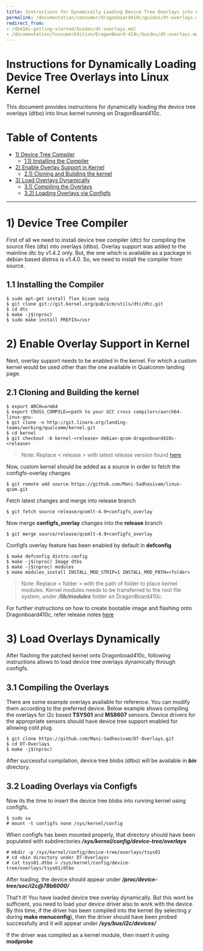 ```yaml
---
title: Instructions for Dynamically Loading Device Tree Overlays into Linux Kernel
permalink: /documentation/consumer/dragonboard410c/guides/dt-overlays.md.html
redirect_from:
- /db410c-getting-started/Guides/dt-overlays.md/
- /documentation/ConsumerEdition/DragonBoard-410c/Guides/dt-overlays.md.html
---
```


# Instructions for Dynamically Loading Device Tree Overlays into Linux Kernel

This document provides instructions for dynamically loading the device tree overlays (dtbo) into
linux kernel running on DragonBoard410c.

# Table of Contents

- [1) Device Tree Compiler](#1-device-tree-compiler)
    - [1.1) Installing the Compiler](#11-installing-the-compiler)
- [2) Enable Overlay Support in Kernel](#2-enable-overlay-support-in-kernel)
    - [2.1) Cloning and Building the kernel](#21-cloning-and-building-the-kernel)
- [3) Load Overlays Dynamically](#3-load-overlays-dynamically)
    - [3.1) Compiling the Overlays](#31-compiling-the-overlays)
    - [3.2) Loading Overlays via Configfs](#32-loading-overlays-via-configfs)

 ***

 # 1) Device Tree Compiler

 First of all we need to install device tree compiler (dtc) for compiling the source files (dts) into
 overlays (dtbo). Overlay support was added to the mainline dtc by v1.4.2 only. But, the one which is available
 as a package in debian based distros is v1.4.0. So, we need to install the compiler from source.

 ## 1.1 Installing the Compiler

```shell
$ sudo apt-get install flex bison swig
$ git clone git://git.kernel.org/pub/scm/utils/dtc/dtc.git
$ cd dtc
$ make -j$(nproc)
$ sudo make install PREFIX=/usr
```

# 2) Enable Overlay Support in Kernel

Next, overlay support needs to be enabled in the kernel. For which a custom kernel would be used other than
the one available in Qualcomm landing page.

## 2.1 Cloning and Building the kernel

```shell
$ export ARCH=arm64
$ export CROSS_COMPILE=<path to your GCC cross compiler>/aarch64-linux-gnu-
$ git clone -n http://git.linaro.org/landing-teams/working/qualcomm/kernel.git
$ cd kernel
$ git checkout -b kernel-<release> debian-qcom-dragonboard410c-<release>
```
> Note: Replace < release > with latest release version found [here](http://builds.96boards.org/releases/dragonboard410c/linaro/debian/latest/)

Now, custom kernel should be added as a source in order to fetch the configfs-overlay changes

```shell
$ git remote add source https://github.com/Mani-Sadhasivam/linux-qcom.git
```
Fetch latest changes and merge into release branch

```shell
$ git fetch source release/qcomlt-4.9+configfs_overlay
```
Now merge **configfs_overlay** changes into the **release** branch

```shell
$ git merge source/release/qcomlt-4.9+configfs_overlay
```
Configfs overlay feature has been enabled by default in **defconfig**

```shell
$ make defconfig distro.config
$ make -j$(nproc) Image dtbs
$ make -j$(nproc) modules
$ make modules_install INSTALL_MOD_STRIP=1 INSTALL_MOD_PATH=<folder>
```
> Note: Replace < folder > with the path of folder to place kernel modules. Kernel modules needs to be transferred
to the root file system, under ***/lib/modules*** folder on DragonBoard410c.

For further instructions on how to create bootable image and flashing onto Dragonboard410c, refer release notes
[here](http://builds.96boards.org/releases/dragonboard410c/linaro/debian/latest/)

# 3) Load Overlays Dynamically

After flashing the patched kernel onto Dragonboad410c, following instructions allows to load device tree overlays
dynamically through configfs.

## 3.1 Compiling the Overlays

There are some example overlays available for reference. You can modify them according to the preferred device. Below
example shows compiling the overlays for i2c based **TSYS01** and **MS8607** sensors. Device drivers for the appropriate
sensors should have device tree support enabled for allowing cold plug.

```shell
$ git clone https://github.com/Mani-Sadhasivam/DT-Overlays.git
$ cd DT-Overlays
$ make -j$(nproc)
```

After successful compilation, device tree blobs (dtbo) will be available in ***bin*** directory.

## 3.2 Loading Overlays via Configfs

Now its the time to insert the device tree blobs into running kernel using configfs.

```shell
$ sudo su
# mount -t configfs none /sys/kernel/config
```
When configfs has been mounted properly, that directory should have been populated with subdirectories
***/sys/kernel/config/device-tree/overlays***

```shell
# mkdir -p /sys/kernel/config/device-tree/overlays/tsys01
# cd <bin directory under DT-Overlays>
# cat tsys01.dtbo > /sys/kernel/config/device-tree/overlays/tsys01/dtbo
```

After loading, the device should appear under ***/proc/device-tree/soc/i2c@78b6000/***

That't it! You have loaded device tree overlay dynamically. But this wont be sufficient, you need to load your device driver
also to work with the device. By this time, if the driver has been compiled into the kernel (by selecting *y* during **make
 menuconfig**), then the driver should have been probed successfully and it will appear under ***/sys/bus/i2c/devices/***

If the driver was compiled as a kernel module, then insert it using **modprobe**
